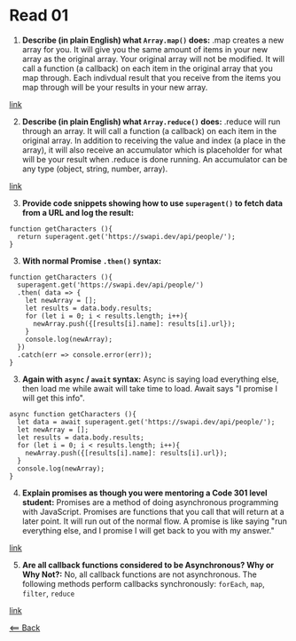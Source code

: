 # Read 01

1. **Describe (in plain English) what ```Array.map()``` does:** .map creates a new array for you. It will give you the same amount of items in your new array as the original array. Your original array will not be modified. It will call a function (a callback) on each item in the original array that you map through. Each indivdual result that you receive from the items you map through will be your results in your new array.

[link](https://www.youtube.com/watch?v=erLq0zb01y4)

2. **Describe (in plain English) what ```Array.reduce()``` does:** .reduce will run through an array. It will call a function (a callback) on each item in the original array. In addition to receiving the value and index (a place in the array), it will also receive an accumulator which is placeholder for what will be your result when .reduce is done running. An accumulator can be any type (object, string, number, array).

[link](https://www.youtube.com/watch?v=_uICFozlNYE)

3. **Provide code snippets showing how to use ```superagent()``` to fetch data from a URL and log the result:**
```
function getCharacters (){
  return superagent.get('https://swapi.dev/api/people/');
}
```

3. **With normal Promise ```.then()``` syntax:**

```
function getCharacters (){
  superagent.get('https://swapi.dev/api/people/')
  .then( data => {
    let newArray = [];
    let results = data.body.results;
    for (let i = 0; i < results.length; i++){
      newArray.push({[results[i].name]: results[i].url});
    }
    console.log(newArray);
  })
  .catch(err => console.error(err));
}
```

3. **Again with ```async``` / ```await``` syntax:** Async is saying load everything else, then load me while await will take time to load. Await says "I promise I will get this info".

```
async function getCharacters (){
  let data = await superagent.get('https://swapi.dev/api/people/');
  let newArray = [];
  let results = data.body.results;
  for (let i = 0; i < results.length; i++){
    newArray.push({[results[i].name]: results[i].url});
  }
  console.log(newArray);
}
```

4. **Explain promises as though you were mentoring a Code 301 level student:** Promises are a method of doing asynchronous programming with JavaScript. Promises are functions that you call that will return at a later point. It will run out of the normal flow. A promise is like saying "run everything else, and I promise I will get back to you with my answer."

[link](https://www.youtube.com/watch?v=4bPdjAerRzQ)

5. **Are all callback functions considered to be Asynchronous? Why or Why Not?:** No, all callback functions are not asynchronous. The following methods perform callbacks synchronously: ```forEach```, ```map```, ```filter```, ```reduce```

[link](https://dev.to/marek/are-callbacks-always-asynchronous-bah)

[<== Back](https://simoneodegard.github.io/reading-notes/)